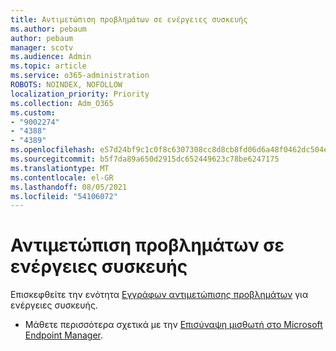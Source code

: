 ```yaml
---
title: Αντιμετώπιση προβλημάτων σε ενέργειες συσκευής
ms.author: pebaum
author: pebaum
manager: scotv
ms.audience: Admin
ms.topic: article
ms.service: o365-administration
ROBOTS: NOINDEX, NOFOLLOW
localization_priority: Priority
ms.collection: Adm_O365
ms.custom:
- "9002274"
- "4388"
- "4389"
ms.openlocfilehash: e57d24bf9c1c0f8c6307308cc8d8cb8fd06d6a48f0462dc504e0f54eb2844718
ms.sourcegitcommit: b5f7da89a650d2915dc652449623c78be6247175
ms.translationtype: MT
ms.contentlocale: el-GR
ms.lasthandoff: 08/05/2021
ms.locfileid: "54106072"
---
```

# <a name="troubleshoot-device-actions"></a>Αντιμετώπιση προβλημάτων σε ενέργειες συσκευής

Επισκεφθείτε την ενότητα [Εγγράφων αντιμετώπισης προβλημάτων](https://docs.microsoft.com/configmgr/tenant-attach/technical-reference) για ενέργειες συσκευής.

- Μάθετε περισσότερα σχετικά με την [Επισύναψη μισθωτή στο Microsoft Endpoint Manager](https://docs.microsoft.com/configmgr/tenant-attach/).
